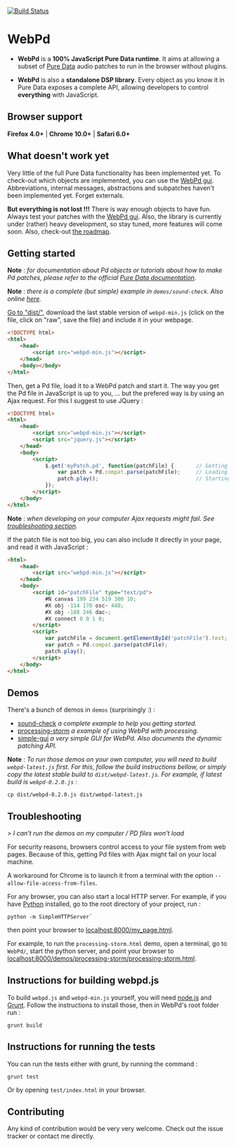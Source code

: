 [![Build Status](https://travis-ci.org/sebpiq/WebPd.png)](https://travis-ci.org/sebpiq/WebPd)

WebPd
=====

- **WebPd** is a **100% JavaScript Pure Data runtime**. It aims at allowing a subset of [Pure Data](http://crca.ucsd.edu/~msp/software.html) audio patches to run in the browser without plugins.

- **WebPd** is also a **standalone DSP library**. Every object as you know it in Pure Data exposes a complete API, allowing developers to control **everything** with JavaScript.


Browser support
---------------

**Firefox 4.0+** | **Chrome 10.0+** | **Safari 6.0+**


What doesn't work yet
----------------------

Very little of the full Pure Data functionality has been implemented yet. To check-out which objects are implemented, you can use the [WebPd gui](http://beraebeo.futupeeps.com/webpd/demos/simple-gui/simple-gui.html). 
Abbreviations, internal messages, abstractions and subpatches haven't been implemented yet. Forget externals.

**But everything is not lost !!!** There is way enough objects to have fun. Always test your patches with the [WebPd gui](http://beraebeo.futupeeps.com/webpd/demos/simple-gui/simple-gui.html). Also, the library is currently under (rather) heavy development, so stay tuned, more features will come soon. Also, check-out [the roadmap](https://github.com/sebpiq/WebPd/wiki/Roadmap).


Getting started
----------------

**Note** : _for documentation about Pd objects or tutorials about how to make Pd patches, please refer to the official [Pure Data documentation](http://crca.ucsd.edu/~msp/Pd_documentation/index.htm)._

**Note** : _there is a complete (but simple) example in `demos/sound-check`. Also online [here](http://beraebeo.futupeeps.com/webpd/demos/sound-check/sound-check.html)._

[Go to "dist/"](https://github.com/sebpiq/WebPd/tree/develop/dist), download the last stable version of `webpd-min.js` (click on the file, click on "raw", save the file) and include it in your webpage.

```html
<!DOCTYPE html>
<html>
    <head>
        <script src="webpd-min.js"></script>
    </head>
    <body></body>
</html>
```

Then, get a Pd file, load it to a WebPd patch and start it. The way you get the Pd file in JavaScript is up to you, ... but the prefered way is by using an Ajax request. For this I suggest to use JQuery :

```html
<!DOCTYPE html>
<html>
    <head>
        <script src="webpd-min.js"></script>
        <script src="jquery.js"></script>
    </head>
    <body>
        <script>
            $.get('myPatch.pd', function(patchFile) {       // Getting the Pd patch file
                var patch = Pd.compat.parse(patchFile);     // Loading the WebPd patch
                patch.play();                               // Starting it
            });
        </script>
    </body>
</html>
```

**Note** : _when developing on your computer Ajax requests might fail. See [troubleshooting section](#troubleshooting)._


If the patch file is not too big, you can also include it directly in your page, and read it with JavaScript :

```html
<html>
    <head>
        <script src="webpd-min.js"></script>
    </head>
    <body>
        <script id="patchFile" type="text/pd">
            #N canvas 199 234 519 300 10;
            #X obj -114 170 osc~ 440;
            #X obj -108 246 dac~;
            #X connect 0 0 1 0;
        </script>
        <script>
            var patchFile = document.getElementById('patchFile').text;      // Getting the Pd patch file
            var patch = Pd.compat.parse(patchFile);                         // Loading the WebPd patch
            patch.play();                                                   // Starting it
        </script>
    </body>
</html>
```


Demos
----------

There's a bunch of demos in `demos` (surprisingly :) :

- [sound-check](http://beraebeo.futupeeps.com/webpd/demos/sound-check/sound-check.html) _a complete example to help you getting started._
- [processing-storm](http://beraebeo.futupeeps.com/webpd/demos/processing-storm/processing-storm.html) _a example of using WebPd with processing._
- [simple-gui](http://beraebeo.futupeeps.com/webpd/demos/simple-gui/simple-gui.html) _a very simple GUI for WebPd. Also documents the dynamic patching API._

**Note** : _To run those demos on your own computer, you will need to build `webpd-latest.js` first. For this, follow the build instructions bellow, or simply copy the latest stable build to `dist/webpd-latest.js`. For example, if latest build is `webpd-0.2.0.js`_ :

    cp dist/webpd-0.2.0.js dist/webpd-latest.js


Troubleshooting
------------------

_> I can't run the demos on my computer / PD files won't load_

For security reasons, browsers control access to your file system from web pages. Because of this, getting Pd files with Ajax might fail on your local machine.

A workaround for Chrome is to launch it from a terminal with the option `--allow-file-access-from-files`.

For any browser, you can also start a local HTTP server. For example, if you have [Python](http://www.python.org/) installed, go to the root directory of your project, run : 

    python -m SimpleHTTPServer`

then point your browser to [localhost:8000/my_page.html](localhost:8000/your_page.html).

For example, to run the `processing-storm.html` demo, open a terminal, go to `WebPd/`, start the python server, 
and point your browser to [localhost:8000/demos/processing-storm/processing-storm.html](http://localhost:8000/demos/processing-storm/processing-storm.html).


Instructions for building webpd.js
------------------------------------

To build `webpd.js` and `webpd-min.js` yourself, you will need [node.js](http://nodejs.org/) and [Grunt](https://github.com/gruntjs/grunt).
Follow the instructions to install those, then in WebPd's root folder run :

    grunt build


Instructions for running the tests
------------------------------------

You can run the tests either with grunt, by running the command :

    grunt test

Or by opening `test/index.html` in your browser.


Contributing
------------

Any kind of contribution would be very very welcome. Check out the issue tracker or contact me directly.
